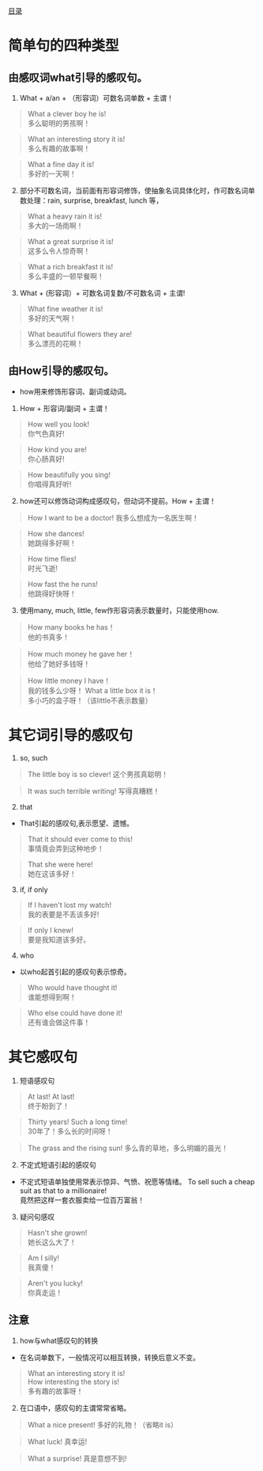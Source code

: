 [目录](./README.md)
# 简单句的四种类型

## 由感叹词what引导的感叹句。
1. What + a/an + （形容词）可数名词单数 + 主谓！
> What a clever boy he is!   
多么聪明的男孩啊！

> What an interesting story it is!   
多么有趣的故事啊！

> What a fine day it is!   
多好的一天啊！

2. 部分不可数名词，当前面有形容词修饰，使抽象名词具体化时，作可数名词单数处理：rain, surprise, breakfast, lunch 等，
> What a heavy rain it is!   
多大的一场雨啊！

> What a great surprise it is!   
这多么令人惊奇啊！

> What a rich breakfast it is!  
多么丰盛的一顿早餐啊！

3. What + (形容词）+ 可数名词复数/不可数名词 + 主谓!
> What fine weather it is!   
多好的天气啊！

> What beautiful flowers they are!   
多么漂亮的花啊！

## 由How引导的感叹句。
* how用来修饰形容词、副词或动词。
1. How + 形容词/副词 + 主谓！

> How well you look!   
你气色真好!

> How kind you are!   
你心肠真好!

> How beautifully you sing!   
你唱得真好听!

2. how还可以修饰动词构成感叹句，但动词不提前。How + 主谓！
> How I want to be a doctor! 
我多么想成为一名医生啊！  

> How she dances!   
她跳得多好啊！

> How time flies!   
时光飞逝!

> How fast the he runs!  
他跳得好快呀！

3. 使用many, much, little, few作形容词表示数量时，只能使用how.
> How many books he has！   
他的书真多！

> How much money he gave her！   
他给了她好多钱呀！

> How little money I have！   
我的钱多么少呀！
What a little box it is！   
多小巧的盒子呀！（该little不表示数量）

# 其它词引导的感叹句
1. so, such
> The little boy is so clever!
这个男孩真聪明！

> It was such terrible writing!
写得真糟糕！

2. that
* That引起的感叹句,表示愿望、遗憾。

> That it should ever come to this!  
事情竟会弄到这种地步！

> That she were here!  
她在这该多好！

3. if, if only
> If I haven't lost my watch!  
我的表要是不丢该多好!

> If only I knew!  
要是我知道该多好。

4. who 
* 以who起首引起的感叹句表示惊奇。
> Who would have thought it!  
谁能想得到啊！

> Who else could have done it!  
还有谁会做这件事！

# 其它感叹句
1. 短语感叹句
> At last! At last!  
终于盼到了！

> Thirty years! Such a long time!    
30年了！多么长的时间呀！
  
> The grass and the rising sun!
多么青的草地，多么明媚的晨光！

2. 不定式短语引起的感叹句
* 不定式短语单独使用常表示惊异、气愤、祝愿等情绪。
To sell such a cheap suit as that to a millionaire!   
竟然把这样一套衣服卖给一位百万富翁！

3. 疑问句感叹
> Hasn't she grown!  
她长这么大了！

> Am I silly!  
我真傻！

> Aren't you lucky!   
你真走运！

## 注意
1. how与what感叹句的转换
* 在名词单数下，一般情况可以相互转换，转换后意义不变。
> What an interesting story it is!  
How interesting the story is!  
多有趣的故事呀！

2. 在口语中，感叹句的主谓常常省略。
> What a nice present!
多好的礼物！（省略it is）

> What luck! 
真幸运!

> What a surprise! 
真是意想不到!